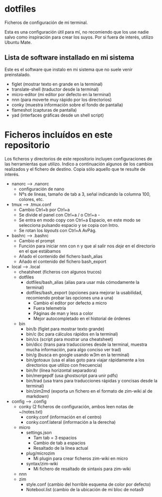 # dotfiles

Ficheros de configuración de mi terminal.  

Esta es una configuración útil para mí, no recomiendo que los use nadie salvo como inspiración para crear los suyos. Por si fuera de interés, utilizo Ubuntu Mate.  

## Lista de software installado en mi sistema

Este es el software que instalo en mi sistema que no suele venir preinstalado.  
   * figlet (mostrar texto en grande en la terminal)
   * translate-shell (traductor desde la terminal)
   * micro-editor (mi editor por defecto en la terminal)
   * nnn (para moverte muy rápido por los directorios)
   * conky (muestra información sobre el fondo de pantalla)
   * flameshot (capturas de pantalla)
   * yad (interfaces gráficas desde un shell script)
   
# Ficheros incluídos en este repositorio

Los ficheros y directorios de este repositorio incluyen configuraciones de las herramientas que utilizo. Indico a continuación algunos de los cambios realizados y el fichero de destino. Copia sólo aquello que te resulte de interés.

   * nanorc --> .nanorc
      * configuración de nano
      * Nºs de líneas, tamaño de tab a 3, señal indicando la columna 100, colores, etc.
   * tmux --> .tmux.conf
      * Cambio Ctrl+b por Ctrl+a
      * Se divide el panel con Ctrl+a / o Ctrl+a -
      * Se entra en modo copy con Ctrl+a Espacio, en este modo se selecciona pulsando espacio y se copia con Intro.
      * Se rotan los *layouts*  con Ctrl+A AvPág.
   * bashrc --> .bashrc
      * Cambio el prompt
      * Función para iniciar nnn con n y que al salir nos *deje* en el directorio en el que estábamos
      * Añado el contenido del fichero bash_alias
      * Añado el contenido del fichero bash_export
   * local --> .local
      * cheatsheet (ficheros con algunos trucos)
      * dotfiles
         * dotfiles/bash_alias (alias para usar más cómodamente la terminal)
         * dotfiles/bash_export (opciones para mejorar la usabilidad, recomiendo probar las opciones una a una)
            * Cambio el editor por defecto a micro
            * Fuera telemetría
            * Páginas de man y less a color
            * Mejor autocompletado en el historial de órdenes
      * bin
         * bin/b (figlet para mostrar texto grande)
         * bin/c (bc para cálculos rápidos en la terminal)
         * bin/cs (script para mostrar una cheatsheet)
         * bin/dicc (trans para traducciones desde la terminal, muestra mucha información, para algo conciso ver trad)
         * bin/g (busca en google usando w3m en la terminal)
         * bin/gotoaux (usa el alias goto para viajar rápidamente a los directorios que utilizo con frecuencia)
         * bin/hr (línea horizontal separadora)
         * bin/mergepdf (usa ghostscript para unir pdfs)
         * bin/trad (usa trans para traducciones rápidas y concisas desde la terminal)
         * bin/zim2md (exporta un fichero en el formato de zim-wiki al de markdown)
   * config --> .config
      * conky (2 ficheros de configuración, ambos leen notas de ~/notes.txt)
         * conky.conf (información en el centro)
         * conky.conf.lateral (información a la derecha)
      * micro
         * settings.json
            * Tam tab = 3 espacios
            * Cambio de tab a espacios
            * Resaltado de la línea actual
         * plug/microzim
            * Mi plugin para crear ficheros zim-wiki en micro
         * syntax/zim-wiki
            * Mi fichero de resaltado de sintaxis para zim-wiki
      * nnn
      * zim
         * style.conf (cambio del horrible esquema de color por defecto)
         * Notebool.list (cambio de la ubicación de mi bloc de notas9
     
 
 
